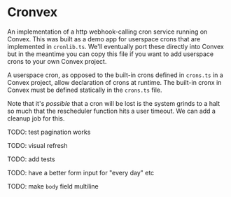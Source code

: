 # Cronvex

An implementation of a http webhook-calling cron service running on Convex. This
was built as a demo app for userspace crons that are implemented in
`cronlib.ts`. We'll eventually port these directly into Convex but in the
meantime you can copy this file if you want to add userspace crons to your own
Convex project.

A userspace cron, as opposed to the built-in crons defined in `crons.ts` in a
Convex project, allow declaration of crons at runtime. The built-in cronx in
Convex must be defined statically in the `crons.ts` file.

Note that it's _possible_ that a cron will be lost is the system grinds to a
halt so much that the rescheduler function hits a user timeout. We can add a
cleanup job for this.

TODO: test pagination works

TODO: visual refresh

TODO: add tests

TODO: have a better form input for "every day" etc

TODO: make `body` field multiline
